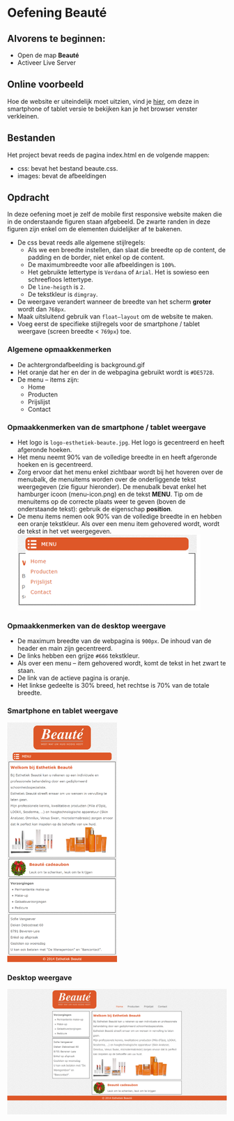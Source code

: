 # Oefening Beauté

## Alvorens te beginnen:
- Open de map **Beauté**
- Activeer Live Server

## Online voorbeeld
Hoe de website er uiteindelijk moet uitzien, vind je <a href="https://webapplicaties1.github.io/06solResponsive/beaute/">hier</a>, om deze in smartphone of tablet versie te bekijken kan je het browser venster verkleinen.

## Bestanden
Het project bevat reeds de pagina index.html en de volgende mappen:
- css: bevat het bestand beaute.css.
- images: bevat de afbeeldingen

## Opdracht
In deze oefening moet je zelf de mobile first responsive website maken die in de onderstaande figuren staan afgebeeld. De zwarte randen in deze figuren zijn enkel om de elementen duidelijker af te bakenen.

- De css bevat reeds alle algemene stijlregels:
    - Als we een breedte instellen, dan slaat die breedte op de content, de padding en de border, niet enkel op de content.
    - De maximumbreedte voor alle afbeeldingen is `100%`.
    - Het gebruikte lettertype is `Verdana` of `Arial`. Het is sowieso een schreefloos lettertype.
    - De `line-heigth` is `2`.
    - De tekstkleur is `dimgray`.
- De weergave verandert wanneer de breedte van het scherm **groter** wordt dan `768px`.
- Maak uitsluitend gebruik van `float–layout` om de website te maken.
- Voeg eerst de specifieke stijlregels voor de smartphone / tablet weergave (screen breedte < `769px`) toe. 

### Algemene opmaakkenmerken
- De achtergrondafbeelding is background.gif
- Het oranje dat her en der in de webpagina gebruikt wordt is `#DE5728`.
- De menu – items zijn:
    - Home
    - Producten 
    - Prijslijst 
    - Contact

### Opmaakkenmerken van de smartphone / tablet weergave
- Het logo is `logo-esthetiek-beaute.jpg`. Het logo is gecentreerd en heeft afgeronde hoeken.
- Het menu neemt 90% van de volledige breedte in en heeft afgeronde hoeken en is gecentreerd.
- Zorg ervoor dat het menu enkel zichtbaar wordt bij het hoveren over de menubalk, de menuitems worden over de onderliggende tekst weergegeven (zie figuur hieronder). De menubalk bevat enkel het hamburger icoon (menu-icon.png) en de tekst **MENU**. Tip om de menuitems op de correcte plaats weer te geven (boven de onderstaande tekst): gebruik de eigenschap **position**. 
- De menu items nemen ook 90% van de volledige breedte in en hebben een oranje tekstkleur. Als over een menu item gehovered wordt, wordt de tekst in het vet weergegeven.
    ![](images/rwd04.png)

### Opmaakkenmerken van de desktop weergave
- De maximum breedte van de webpagina is `900px`. De inhoud van de header en main zijn gecentreerd.
- De links hebben een grijze `#666` tekstkleur.
- Als over een menu – item gehovered wordt, komt de tekst in het zwart te staan.
- De link van de actieve pagina is oranje.
- Het linkse gedeelte is 30% breed, het rechtse is 70% van de totale breedte.

### **Smartphone en tablet weergave**
<img src="images/rwd06.png" alt="Mobile" width="50%" >

### **Desktop weergave**
<img src="images/rwd07.png" alt="Desktop" >
